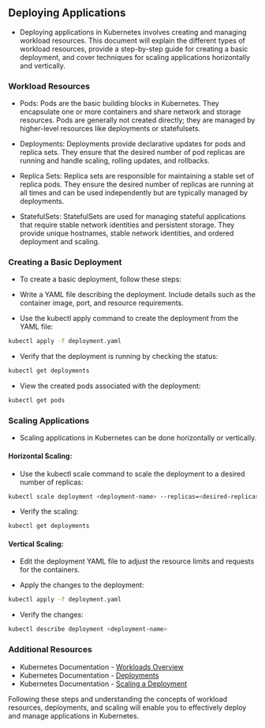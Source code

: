 ## Deploying Applications
- Deploying applications in Kubernetes involves creating and managing workload resources. This document will explain the different types of workload resources, provide a step-by-step guide for creating a basic deployment, and cover techniques for scaling applications horizontally and vertically.

### Workload Resources
- Pods: Pods are the basic building blocks in Kubernetes. They encapsulate one or more containers and share network and storage resources. Pods are generally not created directly; they are managed by higher-level resources like deployments or statefulsets.

- Deployments: Deployments provide declarative updates for pods and replica sets. They ensure that the desired number of pod replicas are running and handle scaling, rolling updates, and rollbacks.

- Replica Sets: Replica sets are responsible for maintaining a stable set of replica pods. They ensure the desired number of replicas are running at all times and can be used independently but are typically managed by deployments.

- StatefulSets: StatefulSets are used for managing stateful applications that require stable network identities and persistent storage. They provide unique hostnames, stable network identities, and ordered deployment and scaling.

### Creating a Basic Deployment
- To create a basic deployment, follow these steps:

- Write a YAML file describing the deployment. Include details such as the container image, port, and resource requirements.

- Use the kubectl apply command to create the deployment from the YAML file:
```bash
kubectl apply -f deployment.yaml
```
- Verify that the deployment is running by checking the status:
```bash
kubectl get deployments
```

- View the created pods associated with the deployment:
```bash
kubectl get pods
```

### Scaling Applications
- Scaling applications in Kubernetes can be done horizontally or vertically.

#### Horizontal Scaling:

- Use the kubectl scale command to scale the deployment to a desired number of replicas:
```bash
kubectl scale deployment <deployment-name> --replicas=<desired-replicas>
```
- Verify the scaling:
```bash
kubectl get deployments
```
#### Vertical Scaling:

- Edit the deployment YAML file to adjust the resource limits and requests for the containers.

- Apply the changes to the deployment:
```bash
kubectl apply -f deployment.yaml
```

- Verify the changes:
```bash
kubectl describe deployment <deployment-name>
```

### Additional Resources
- Kubernetes Documentation - [Workloads Overview](https://kubernetes.io/docs/concepts/workloads/)
- Kubernetes Documentation - [Deployments](https://kubernetes.io/docs/concepts/workloads/controllers/deployment/)
- Kubernetes Documentation - [Scaling a Deployment](https://kubernetes.io/docs/tutorials/kubernetes-basics/scale/scale-intro/)

Following these steps and understanding the concepts of workload resources, deployments, and scaling will enable you to effectively deploy and manage applications in Kubernetes.
